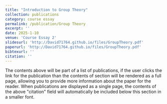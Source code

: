 ```yaml
---
title: "Introduction to Group Theory"
collection: publications
category: course essay
permalink: /publication/Group Theory
excerpt: ''
date: 2025-1-10
venue: 'Course Essay 2'
slidesurl: 'http://David71764.github.io/files/GroupTheory.pdf'
paperurl: 'http://David71764.github.io/files/GroupTheory.pdf'
bibtexurl: ''
citation: ''
---
```

The contents above will be part of a list of publications, if the user clicks the link for the publication than the contents of section will be rendered as a full page, allowing you to provide more information about the paper for the reader. When publications are displayed as a single page, the contents of the above "citation" field will automatically be included below this section in a smaller font.
